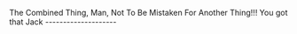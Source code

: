 The Combined Thing, Man, Not To Be Mistaken For Another Thing!!! You got that Jack --------------------

